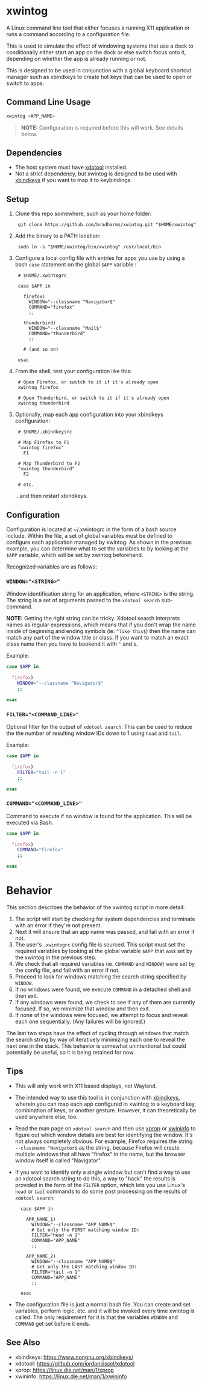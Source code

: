 # xwintog

A Linux command line tool that either focuses a running X11 application or runs
a command according to a configuration file.

This is used to simulate the effect of windowing systems that use a dock to
conditionally either start an app on the dock or else switch focus onto it,
depending on whether the app is already running or not.

This is designed to be used in conjunction with a global keyboard shortcut
manager such as xbindkeys to create hot keys that can be used to open or
switch to apps.

## Command Line Usage

```bash
xwintog <APP_NAME>
```

> **NOTE:** Configuration is required before this will work. See details below.

## Dependencies

- The host system must have [xdotool](https://github.com/jordansissel/xdotool) installed.
- Not a strict dependency, but xwintog is designed to be used with [xbindkeys](https://www.nongnu.org/xbindkeys/) if you want to map it to keybindings.

## Setup

1. Clone this repo somewhere, such as your home folder:

        git clone https://github.com/bradharms/xwintog.git "$HOME/xwintog"

2. Add the binary to a PATH location:

        sudo ln -s "$HOME/xwintog/bin/xwintog" /usr/local/bin

3. Configure a local config file with entries for apps you use by using a bash
   `case` statement on the global `$APP` variable :

        # $HOME/.xwintogrc

        case $APP in

          firefox)
            WINDOW="--classname ^Navigator$"
            COMMAND="firefox"
            ;;

          thunderbird)
            WINDOW="--classname ^Mail$"
            COMMAND="thunderbird"
            ;;

          # (and so on)

        esac

4. From the shell, test your configuration like this:

        # Open Firefox, or switch to it if it's already open
        xwintog firefox

        # Open Thunderbird, or switch to it if it's already open
        xwintog thunderbird

5. Optionally, map each app configuration into your xbindkeys configuration:

        # $HOME/.xbindkeysrc

        # Map Firefox to F1
        "xwintog firefox"
          F1

        # Map Thunderbird to F2
        "xwintog thunderbird"
          F2

        # etc.

    ...and then restart xbindkeys.

## Configuration

Configuration is located at ~/.xwintogrc in the form of a bash source
include. Within the file, a set of global variables must be defined to configure
each application managed by xwintog. As shown in the previous example, you
can determine what to set the variables to by looking at the `$APP` variable,
which will be set by xwintog beforehand.

Recognized variables are as follows:

### `WINDOW="<STRING>"`

Window identification string for an application, where `<STRING>` is the string.
The string is a set of arguments passed to the `xdotool search`
sub-command.

**NOTE:** Getting the right string can be tricky. Xdotool search interprets
names as regular expressions, which means that if you don't wrap the name
inside of beginning and ending symbols (ie. `^like this$`) then the name can
match any part of the window title or class. If you want to match an exact
class name then you have to bookend it with `^` and `$`.

Example:

```bash
case $APP in

  firefox)
    WINDOW="--classname ^Navigator$"
    ;;

esac
```

### `FILTER="<COMMAND_LINE>"`

Optional filter for the output of `xdotool search`. This can be used to reduce
the the number of resulting window IDs down to 1 using `head` and `tail`.

Example:

```bash
case $APP in

  firefox)
    FILTER="tail -n 1"
    ;;

esac
```

### `COMMAND="<COMMAND_LINE>"`

Command to execute if no window is found for the application. This will
be executed via Bash.

```bash
case $APP in

  firefox)
    COMMAND="firefox"
    ;;

esac
```

# Behavior

This section describes the behavior of the xwintog script in more detail:

1. The script will start by checking for system dependencies and terminate with
   an error if they're not present.
2. Next it will ensure that an app name was passed, and fail with an error if
   not.
3. The user's `.xwintogrc` config file is sourced. This script must set the
   required variables by looking at the global variable `$APP` that was set by
   the xwintog in the previous step.
4. We check that all required variables (ie. `COMMAND` and `WINDOW`) were set
   by the config file, and fail with an error if not.
5. Proceed to look for windows matching the search string specified by `WINDOW`.
6. If no windows were found, we execute `COMMAND` in a detached shell and then
   exit.
7. If any windows were found, we check to see if any of them are currently
   focused. If so, we minimize that window and then exit.
8. If none of the windows were focused, we attempt to focus and reveal each one
   sequentially. (Any failures will be ignored.)

The last two steps have the effect of cycling through windows that match the
search string by way of iteratively minimizing each one to reveal the next one
in the stack. This behavior is somewhat unintentional but could potentially be
useful, so it is being retained for now.

## Tips

- This will only work with X11 based displays, not Wayland.

- The intended way to use this tool is in conjunction with [xbindkeys](https://www.nongnu.org/xbindkeys/), wherein
  you can map each app configured in xwintog to a keyboard key, combination
  of keys, or another gesture. However, it can theoretically be used anywhere
  else, too.

- Read the man page on `xdotool search` and then use
  [xprop](https://linux.die.net/man/1/xprop) or
  [xwininfo](https://linux.die.net/man/1/xwininfo) to figure out which window
  details are best for identifying the window. It's not always completely
  obvious. For example, Firefox requires the string `--classname ^Navigator$` as
  the string, because Firefox will create multiple windows that all have
  "firefox" in the name, but the browser window itself is called "Navigator".

- If you want to identify only a single window but can't find a way to use an
  xdotool search string to do this, a way to "hack" the results is provided in
  the form of the `FILTER` option, which lets you use Linux's `head` or `tail`
  commands to do some post processing on the results of `xdotool search`:

        case $APP in

          APP_NAME_1)
            WINDOW="--classname ^APP_NAME$"
            # Get only the FIRST matching window ID:
            FILTER="head -n 1"
            COMMAND="APP_NAME"
            ;;

          APP_NAME_2)
            WINDOW="--classname ^APP_NAME$"
            # Get only the LAST matching window ID:
            FILTER="tail -n 1"
            COMMAND="APP_NAME"
            ;;

        esac

- The configuration file is just a normal bash file. You can create and set
  variables, perform logic, etc. and it will be invoked every time xwintog is
  called. The only requirement for it is that the variables `WINDOW` and
  `COMMAND` get set before it ends.

## See Also

- xbindkeys: <https://www.nongnu.org/xbindkeys/>
- xdotool: <https://github.com/jordansissel/xdotool>
- xprop: <https://linux.die.net/man/1/xprop>
- xwininfo: <https://linux.die.net/man/1/xwininfo>
